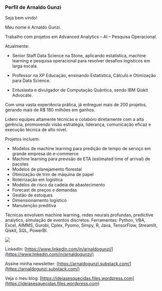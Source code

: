 ### Perfil de Arnaldo Gunzi

Seja bem vindo!

Meu nome é Arnaldo Gunzi.

Trabalho com projetos em Advanced Analytics – AI – Pesquisa Operacional.

Atualmente:

- Senior Staff Data Science na Stone, aplicando estatística, machine learning e pesquisa operacional para resolver desafios logísticos em larga escala.

- Professor na XP Educação, ensinando Estatística, Cálculo e Otimização para Data Science.

- Entusiasta e divulgador de Computação Quântica, sendo IBM Qiskit Advocate.

Com uma vasta experiência prática, já entreguei mais de 200 projetos, gerando mais de R$ 180 milhões em ganhos. 

Lidero equipes altamente técnicas e colaboro diretamente com a alta gerência, promovendo visão estratégia, liderança, comunicação eficaz e execução técnica de alto nível.

Projetos incluem:

- Modelos de machine learning para predição de tempo de serviço em grande empresa de e-commerce
- Machine learning para previsão de ETA (estimated time of arrival) de pacotes
- Modelos de planejamento florestal
- Otimização de trim de máquina de papel
- Roteirização em logística
- Modelos de risco da cadeia de abastecimento
- Forecast de preços e demandas
- Gestão de estoques
- Dimensionamento logístico
- Manutenção preditiva

Técnicas envolvem machine learning, redes neurais profundas, predictive analytics, simulação de eventos discretos. Ferramentas: Python, VBA, Excel, AIMMS, Gurobi, Cplex, Pyomo, Simpy, R, Java, TensorFlow, Streamlit, Qiskit, SQL, PowerBI.


![](https://ideiasesquecidas.files.wordpress.com/2020/04/fotopomi.jpg?w=597)

LinkedIn:
[https://www.linkedin.com/in/arnaldogunzi/](https://www.linkedin.com/in/arnaldogunzi/)

Assine minha newsletter:
[https://arnaldogunzi.substack.com/](https://arnaldogunzi.substack.com/)

Veja o meu blog:
[https://ideiasesquecidas.files.wordpress.com](https://ideiasesquecidas.files.wordpress.com)

